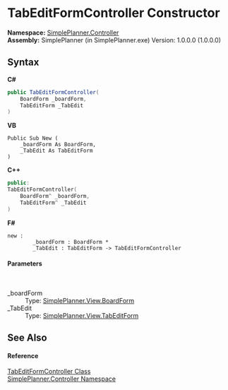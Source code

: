# TabEditFormController Constructor 
 

**Namespace:**&nbsp;<a href="01d1c102-1b5b-fcaa-2bc2-68487aa1825b">SimplePlanner.Controller</a><br />**Assembly:**&nbsp;SimplePlanner (in SimplePlanner.exe) Version: 1.0.0.0 (1.0.0.0)

## Syntax

**C#**<br />
``` C#
public TabEditFormController(
	BoardForm _boardForm,
	TabEditForm _TabEdit
)
```

**VB**<br />
``` VB
Public Sub New ( 
	_boardForm As BoardForm,
	_TabEdit As TabEditForm
)
```

**C++**<br />
``` C++
public:
TabEditFormController(
	BoardForm^ _boardForm, 
	TabEditForm^ _TabEdit
)
```

**F#**<br />
``` F#
new : 
        _boardForm : BoardForm * 
        _TabEdit : TabEditForm -> TabEditFormController
```


#### Parameters
&nbsp;<dl><dt>_boardForm</dt><dd>Type: <a href="2598ddfb-2bdf-db1b-81e6-4716d956b3d2">SimplePlanner.View.BoardForm</a><br /></dd><dt>_TabEdit</dt><dd>Type: <a href="127ca72a-b002-9628-f743-f46bc57885aa">SimplePlanner.View.TabEditForm</a><br /></dd></dl>

## See Also


#### Reference
<a href="0c8bfec7-02a8-6c01-471a-6a92351aae3d">TabEditFormController Class</a><br /><a href="01d1c102-1b5b-fcaa-2bc2-68487aa1825b">SimplePlanner.Controller Namespace</a><br />
